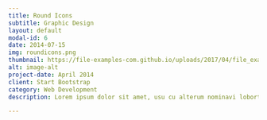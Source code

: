 ```yaml
---
title: Round Icons
subtitle: Graphic Design
layout: default
modal-id: 6
date: 2014-07-15
img: roundicons.png
thumbnail: https://file-examples-com.github.io/uploads/2017/04/file_example_MP4_480_1_5MG.mp4
alt: image-alt
project-date: April 2014
client: Start Bootstrap
category: Web Development
description: Lorem ipsum dolor sit amet, usu cu alterum nominavi lobortis. At duo novum diceret. Tantas apeirian vix et, usu sanctus postulant inciderint ut, populo diceret necessitatibus in vim. Cu eum dicam feugiat noluisse.

---
```

